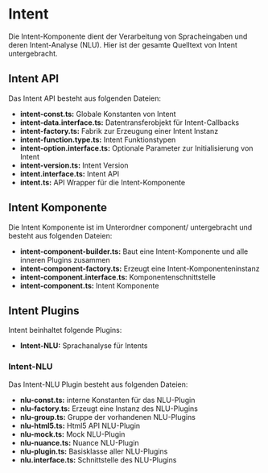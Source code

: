 # Intent

Die Intent-Komponente dient der Verarbeitung von Spracheingaben und deren Intent-Analyse (NLU).
Hier ist der gesamte Quelltext von Intent untergebracht.


## Intent API

Das Intent API besteht aus folgenden Dateien:

* **intent-const.ts:** Globale Konstanten von Intent
* **intent-data.interface.ts:** Datentransferobjekt für Intent-Callbacks 
* **intent-factory.ts:** Fabrik zur Erzeugung einer Intent Instanz
* **intent-function.type.ts:** Intent Funktionstypen
* **intent-option.interface.ts:** Optionale Parameter zur Initialisierung von Intent
* **intent-version.ts:** Intent Version
* **intent.interface.ts:** Intent API 
* **intent.ts:** API Wrapper für die Intent-Komponente


## Intent Komponente

Die Intent Komponente ist im Unterordner component/ untergebracht und besteht aus folgenden Dateien:

* **intent-component-builder.ts:** Baut eine Intent-Komponente und alle inneren Plugins zusammen 
* **intent-component-factory.ts:** Erzeugt eine Intent-Komponenteninstanz
* **intent-component.interface.ts:** Komponentenschnittstelle
* **intent-component.ts:** Intent Komponente


## Intent Plugins

Intent beinhaltet folgende Plugins:

* **Intent-NLU:** Sprachanalyse für Intents


### Intent-NLU

Das Intent-NLU Plugin besteht aus folgenden Dateien:

* **nlu-const.ts:** interne Konstanten für das NLU-Plugin
* **nlu-factory.ts:** Erzeugt eine Instanz des NLU-Plugins
* **nlu-group.ts:** Gruppe der vorhandenen NLU-Plugins
* **nlu-html5.ts:** Html5 API NLU-Plugin
* **nlu-mock.ts:** Mock NLU-Plugin
* **nlu-nuance.ts:** Nuance NLU-Plugin
* **nlu-plugin.ts:** Basisklasse aller NLU-Plugins
* **nlu.interface.ts:** Schnittstelle des NLU-Plugins
